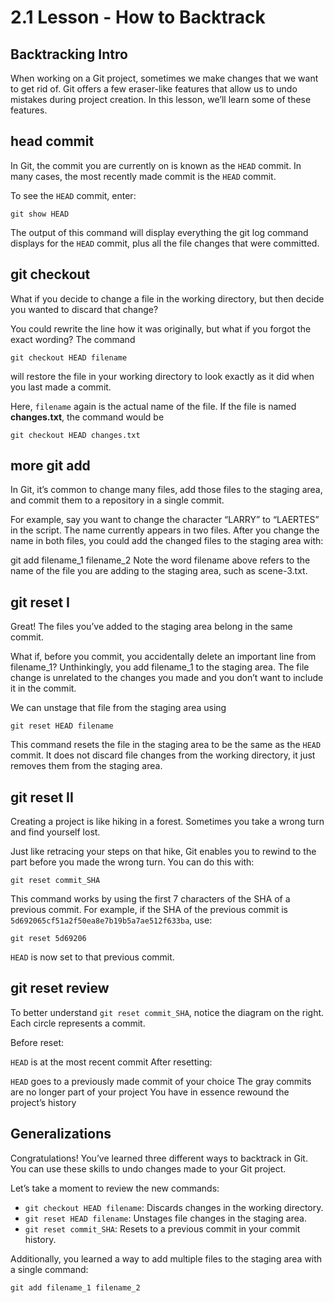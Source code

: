 # 2.1 Lesson - How to Backtrack

## Backtracking Intro
When working on a Git project, sometimes we make changes that we want to get rid of. Git offers a few eraser-like features that allow us to undo mistakes during project creation. In this lesson, we’ll learn some of these features.

## head commit
In Git, the commit you are currently on is known as the ```HEAD``` commit. In many cases, the most recently made commit is the ```HEAD``` commit.

To see the ```HEAD``` commit, enter:
```
git show HEAD
```
The output of this command will display everything the git log command displays for the ```HEAD``` commit, plus all the file changes that were committed.

## git checkout
What if you decide to change a file in the working directory, but then decide you wanted to discard that change?

You could rewrite the line how it was originally, but what if you forgot the exact wording? The command
```
git checkout HEAD filename
```
will restore the file in your working directory to look exactly as it did when you last made a commit.

Here, ```filename``` again is the actual name of the file. If the file is named **changes.txt**, the command would be
```
git checkout HEAD changes.txt
```

## more git add
In Git, it’s common to change many files, add those files to the staging area, and commit them to a repository in a single commit.

For example, say you want to change the character “LARRY” to “LAERTES” in the script. The name currently appears in two files. After you change the name in both files, you could add the changed files to the staging area with:

git add filename_1 filename_2
Note the word filename above refers to the name of the file you are adding to the staging area, such as scene-3.txt.

## git reset I
Great! The files you’ve added to the staging area belong in the same commit.

What if, before you commit, you accidentally delete an important line from filename_1? Unthinkingly, you add filename_1 to the staging area. The file change is unrelated to the changes you made and you don’t want to include it in the commit.

We can unstage that file from the staging area using
```
git reset HEAD filename
```
This command resets the file in the staging area to be the same as the ```HEAD``` commit. It does not discard file changes from the working directory, it just removes them from the staging area.

## git reset II
Creating a project is like hiking in a forest. Sometimes you take a wrong turn and find yourself lost.

Just like retracing your steps on that hike, Git enables you to rewind to the part before you made the wrong turn. You can do this with:
```
git reset commit_SHA
```
This command works by using the first 7 characters of the SHA of a previous commit. For example, if the SHA of the previous commit is ```5d692065cf51a2f50ea8e7b19b5a7ae512f633ba```, use:
```
git reset 5d69206
```
```HEAD``` is now set to that previous commit.

## git reset review
To better understand ```git reset commit_SHA```, notice the diagram on the right. Each circle represents a commit.

Before reset:

```HEAD``` is at the most recent commit
After resetting:

```HEAD``` goes to a previously made commit of your choice
The gray commits are no longer part of your project
You have in essence rewound the project’s history

## Generalizations
Congratulations! You’ve learned three different ways to backtrack in Git. You can use these skills to undo changes made to your Git project.

Let’s take a moment to review the new commands:

- ```git checkout HEAD filename```: Discards changes in the working directory.
- ```git reset HEAD filename```: Unstages file changes in the staging area.
- ```git reset commit_SHA```: Resets to a previous commit in your commit history.

Additionally, you learned a way to add multiple files to the staging area with a single command:
```
git add filename_1 filename_2
```